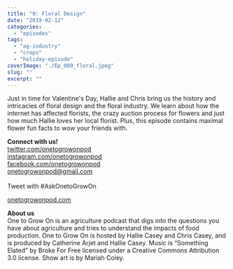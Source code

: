 ```yaml
---
title: "9: Floral Design"
date: "2019-02-12"
categories: 
  - "episodes"
tags: 
  - "ag-industry"
  - "crops"
  - "holiday-episode"
coverImage: "./Ep_009_floral.jpeg"
slug: ""
excerpt: ""
---
```


Just in time for Valentine's Day, Hallie and Chris bring us the history and intricacies of floral design and the floral industry. We learn about how the internet has affected florists, the crazy auction process for flowers and just how much Hallie loves her local florist. Plus, this episode contains maximal flower fun facts to wow your friends with.

**Connect with us!**  
[twitter.com/onetogrowonpod](http://twitter.com/onetogrowonpod)  
[instagram.com/onetogrowonpod  
](http://instagram.com/onetogrowonpod)[facebook.com/onetogrowonpod  
](http://facebook.com/onetogrowonpod)[onetogrowonpod@gmail.com  
](mailto:onetogrowonpod@gmail.com)  
Tweet with #AskOnetoGrowOn  
  
[onetogrowonpod.com](http://onetogrowonpod.com/)

**About us**  
One to Grow On is an agriculture podcast that digs into the questions you have about agriculture and tries to understand the impacts of food production. One to Grow On is hosted by Hallie Casey and Chris Casey, and is produced by Catherine Arjet and Hallie Casey. Music is “Something Elated” by Broke For Free licensed under a Creative Commons Attribution 3.0 license. Show art is by Mariah Coley.
